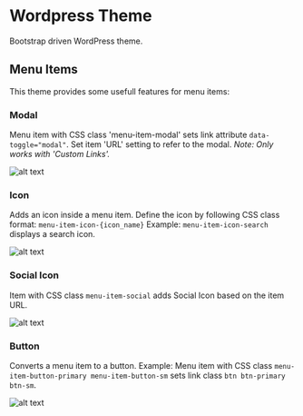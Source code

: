 # Wordpress Theme
Bootstrap driven WordPress theme.

## Menu Items
This theme provides some usefull features for menu items:

### Modal
Menu item with CSS class 'menu-item-modal' sets link attribute `data-toggle="modal"`.
Set item 'URL' setting to refer to the modal.
*Note: Only works with 'Custom Links'.*

![alt text](https://raw.githubusercontent.com/mmaarten/theme/development/screenshots/menu-item-modal.png)

### Icon
Adds an icon inside a menu item.
Define the icon by following CSS class format: `menu-item-icon-{icon_name}`
Example: `menu-item-icon-search` displays a search icon.

![alt text](https://raw.githubusercontent.com/mmaarten/theme/development/screenshots/menu-item-icon.png)

### Social Icon
Item with CSS class `menu-item-social` adds Social Icon based on the item URL.

![alt text](https://raw.githubusercontent.com/mmaarten/theme/development/screenshots/menu-item-social.png)

### Button
Converts a menu item to a button.
Example: Menu item with CSS class `menu-item-button-primary menu-item-button-sm` sets link class `btn btn-primary btn-sm`.

![alt text](https://raw.githubusercontent.com/mmaarten/theme/development/screenshots/menu-item-button.png)
